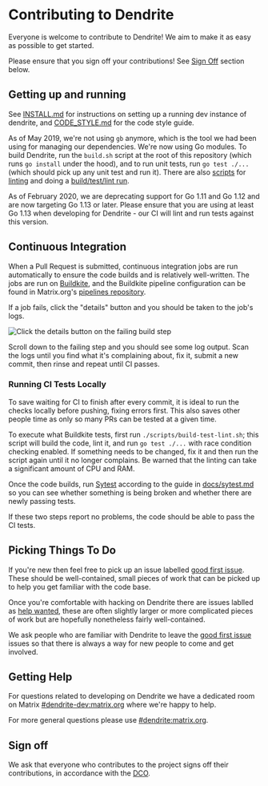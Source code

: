 # Contributing to Dendrite

Everyone is welcome to contribute to Dendrite! We aim to make it as easy as
possible to get started.

Please ensure that you sign off your contributions! See [Sign Off](#sign-off)
section below.

## Getting up and running

See [INSTALL.md](INSTALL.md) for instructions on setting up a running dev
instance of dendrite, and [CODE_STYLE.md](CODE_STYLE.md) for the code style
guide.

As of May 2019, we're not using `gb` anymore, which is the tool we had been
using for managing our dependencies. We're now using Go modules. To build
Dendrite, run the `build.sh` script at the root of this repository (which runs
`go install` under the hood), and to run unit tests, run `go test ./...` (which
should pick up any unit test and run it). There are also [scripts](scripts) for
[linting](scripts/find-lint.sh) and doing a [build/test/lint
run](scripts/build-test-lint.sh).

As of February 2020, we are deprecating support for Go 1.11 and Go 1.12 and are
now targeting Go 1.13 or later. Please ensure that you are using at least Go
1.13 when developing for Dendrite - our CI will lint and run tests against this
version.

## Continuous Integration

When a Pull Request is submitted, continuous integration jobs are run
automatically to ensure the code builds and is relatively well-written. The jobs
are run on [Buildkite](https://buildkite.com/matrix-dot-org/dendrite/), and the
Buildkite pipeline configuration can be found in Matrix.org's [pipelines
repository](https://github.com/matrix-org/pipelines).

If a job fails, click the "details" button and you should be taken to the job's
logs.

![Click the details button on the failing build
step](docs/images/details-button-location.jpg)

Scroll down to the failing step and you should see some log output. Scan the
logs until you find what it's complaining about, fix it, submit a new commit,
then rinse and repeat until CI passes.

### Running CI Tests Locally

To save waiting for CI to finish after every commit, it is ideal to run the
checks locally before pushing, fixing errors first. This also saves other people
time as only so many PRs can be tested at a given time.

To execute what Buildkite tests, first run `./scripts/build-test-lint.sh`; this
script will build the code, lint it, and run `go test ./...` with race condition
checking enabled. If something needs to be changed, fix it and then run the
script again until it no longer complains. Be warned that the linting can take a
significant amount of CPU and RAM.

Once the code builds, run [Sytest](https://github.com/matrix-org/sytest)
according to the guide in
[docs/sytest.md](https://github.com/matrix-org/dendrite/blob/master/docs/sytest.md#using-a-sytest-docker-image)
so you can see whether something is being broken and whether there are newly
passing tests.

If these two steps report no problems, the code should be able to pass the CI
tests.


## Picking Things To Do

If you're new then feel free to pick up an issue labelled [good first
issue](https://github.com/matrix-org/dendrite/labels/good%20first%20issue).
These should be well-contained, small pieces of work that can be picked up to
help you get familiar with the code base.

Once you're comfortable with hacking on Dendrite there are issues lablled as
[help wanted](https://github.com/matrix-org/dendrite/labels/help%20wanted),
these are often slightly larger or more complicated pieces of work but are
hopefully nonetheless fairly well-contained.

We ask people who are familiar with Dendrite to leave the [good first
issue](https://github.com/matrix-org/dendrite/labels/good%20first%20issue)
issues so that there is always a way for new people to come and get involved.

## Getting Help

For questions related to developing on Dendrite we have a dedicated room on
Matrix [#dendrite-dev:matrix.org](https://matrix.to/#/#dendrite-dev:matrix.org)
where we're happy to help.

For more general questions please use
[#dendrite:matrix.org](https://matrix.to/#/#dendrite:matrix.org).

## Sign off

We ask that everyone who contributes to the project signs off their
contributions, in accordance with the
[DCO](https://github.com/matrix-org/matrix-doc/blob/master/CONTRIBUTING.rst#sign-off).
